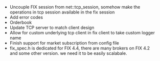 - Uncouple FIX session from net::tcp_session, somehow make the operations in tcp session available in the fix session
- Add error codes
- Orderbook
- Update TCP server to match client design
- Allow for custom underlying tcp client in fix client to take custom logger name
- Finish support for market subscription from config file
- fix_spec.h is dedicated for FIX 4.4, there are many brokers on FIX 4.2 and some other version. we need it to be easily scalabale.  
